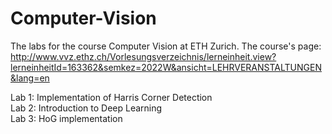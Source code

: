 # Computer-Vision
The labs for the course Computer Vision at ETH Zurich. The course's page: http://www.vvz.ethz.ch/Vorlesungsverzeichnis/lerneinheit.view?lerneinheitId=163362&semkez=2022W&ansicht=LEHRVERANSTALTUNGEN&lang=en

Lab 1: Implementation of Harris Corner Detection  
Lab 2: Introduction to Deep Learning  
Lab 3: HoG implementation  
